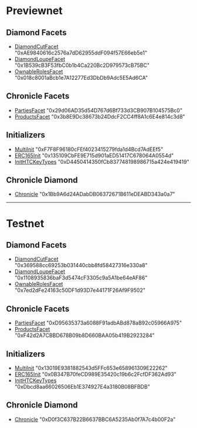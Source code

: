 # Previewnet
## Diamond Facets
- [DiamondCutFacet](https://hashscan.io/previewnet/contract/0.0.31452) "0xAE9840616c2576a7dD62955ddF094f57E66eb5e1"
- [DiamondLoupeFacet](https://hashscan.io/previewnet/contract/0.0.31479) "0x1B539cB3F53fbC0b1b4Ca220Bc2D979573cB75BC"
- [OwnableRolesFacet](https://hashscan.io/previewnet/contract/0.0.31480) "0x018c8001aBcb1e7A12277Ed3DbDb9Adc5E5Ad6CA"

## Chronicle Facets
- [PartiesFacet](https://hashscan.io/previewnet/contract/0.0.31481) "0x29d06AD35d54D767d6Bf733d3CB907B104575Bc0"
- [ProductsFacet](https://hashscan.io/previewnet/contract/0.0.31486) "0x3b8E9Dc38673b24DdcF2CC4ff8A1c6E4e814c3d8"

## Initializers
- [MultiInit](https://hashscan.io/previewnet/contract/0.0.31489) "0xF7F8F96180cFEf4023415279fda1d4Bcd7AdEEf5"
- [ERC165Init](https://hashscan.io/previewnet/contract/0.0.31490) "0x135109CbFE9E715d901aED51417C678064A0554d"
- [InitHTCKeyTypes](https://hashscan.io/previewnet/contract/0.0.31491) "0xD4450414350fCb837748198986715a424e419419"

## Chronicle Diamond
- [Chronicle](https://hashscan.io/previewnet/contract/0.0.31734) "0x1Bb9A6d24ADabDB06372671B611eDEABD343a0a7"

---

# Testnet
## Diamond Facets
- [DiamondCutFacet](https://hashscan.io/testnet/contract/0.0.6520687) "0x369588cc69253b031440cbb8fd58427316e330a8"
- [DiamondLoupeFacet](https://hashscan.io/testnet/contract/0.0.6520707) "0x1108935836baF3d5474cF3305c9a5A1be64eAF86"
- [OwnableRolesFacet](https://hashscan.io/testnet/contract/0.0.6520729) "0x7ed2dFe24163c50DF1d93D7e44171F26Af9F9502"

## Chronicle Facets
- [PartiesFacet](https://hashscan.io/testnet/contract/0.0.6520638) "0xD95635373a6088F91adbABd878aB92c05966A975"
- [ProductsFacet](https://hashscan.io/testnet/contract/0.0.6520662) "0xF42d2A7CBBD678B09b8D660BAA05b419B2923284"

## Initializers
- [MultiInit](https://hashscan.io/testnet/contract/0.0.6520769) "0x13019E9381882543d5FFc653e658961309E22262"
- [ERC165Init](https://hashscan.io/testnet/contract/0.0.6520794) "0x0B347B70feCD989E35420c19b6c2FcfDF362Ad93"
- [InitHTCKeyTypes](https://hashscan.io/testnet/contract/0.0.6520804) "0xDbcd8aa66026506Eb1E374927E4a3180B08BFBDB"

## Chronicle Diamond
- [Chronicle](https://hashscan.io/testnet/contract/0.0.6521126) "0xD0f3C637B22B6637BBC6A5235Ab0f7A7c4b00F2a"